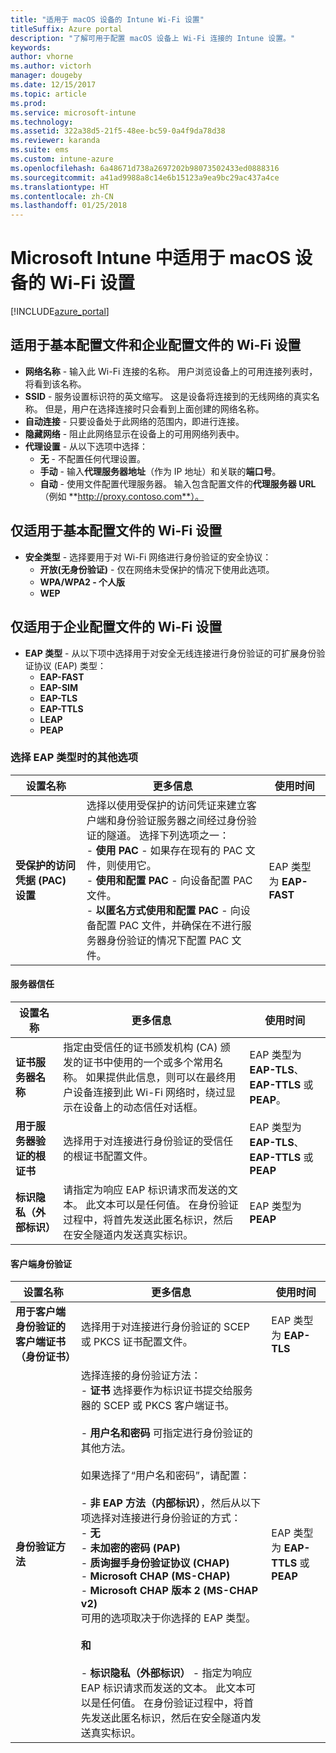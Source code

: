 ```yaml
---
title: "适用于 macOS 设备的 Intune Wi-Fi 设置"
titleSuffix: Azure portal
description: "了解可用于配置 macOS 设备上 Wi-Fi 连接的 Intune 设置。"
keywords: 
author: vhorne
ms.author: victorh
manager: dougeby
ms.date: 12/15/2017
ms.topic: article
ms.prod: 
ms.service: microsoft-intune
ms.technology: 
ms.assetid: 322a38d5-21f5-48ee-bc59-0a4f9da78d38
ms.reviewer: karanda
ms.suite: ems
ms.custom: intune-azure
ms.openlocfilehash: 6a48671d738a2697202b98073502433ed0888316
ms.sourcegitcommit: a41ad9988a8c14e6b15123a9ea9bc29ac437a4ce
ms.translationtype: HT
ms.contentlocale: zh-CN
ms.lasthandoff: 01/25/2018
---
```

# <a name="wi-fi-settings-for-macos-devices-in-microsoft-intune"></a>Microsoft Intune 中适用于 macOS 设备的 Wi-Fi 设置

[!INCLUDE[azure_portal](./includes/azure_portal.md)]

## <a name="wi-fi-settings-for-basic-and-enterprise-profiles"></a>适用于基本配置文件和企业配置文件的 Wi-Fi 设置

- **网络名称** - 输入此 Wi-Fi 连接的名称。 用户浏览设备上的可用连接列表时，将看到该名称。
- **SSID** - 服务设置标识符的英文缩写。 这是设备将连接到的无线网络的真实名称。 但是，用户在选择连接时只会看到上面创建的网络名称。
- **自动连接** - 只要设备处于此网络的范围内，即进行连接。
- **隐藏网络** - 阻止此网络显示在设备上的可用网络列表中。
- **代理设置** - 从以下选项中选择：
    - **无** - 不配置任何代理设置。
    - **手动** - 输入**代理服务器地址**（作为 IP 地址）和关联的**端口号**。
    - **自动** - 使用文件配置代理服务器。 输入包含配置文件的**代理服务器 URL**（例如 **http://proxy.contoso.com**）。

## <a name="wi-fi-settings-for-basic-profiles-only"></a>仅适用于基本配置文件的 Wi-Fi 设置

- **安全类型** - 选择要用于对 Wi-Fi 网络进行身份验证的安全协议：
    - **开放(无身份验证)** - 仅在网络未受保护的情况下使用此选项。
    - **WPA/WPA2 - 个人版**
    - **WEP**

## <a name="wi-fi-settings-for-enterprise-profiles-only"></a>仅适用于企业配置文件的 Wi-Fi 设置

- **EAP 类型** - 从以下项中选择用于对安全无线连接进行身份验证的可扩展身份验证协议 (EAP) 类型：
    - **EAP-FAST**
    - **EAP-SIM**
    - **EAP-TLS**
    - **EAP-TTLS**
    - **LEAP**
    - **PEAP**

### <a name="further-options-when-you-choose-an-eap-type"></a>选择 EAP 类型时的其他选项


|设置名称|更多信息|使用时间|
|--------------|-------------|----------|
|**受保护的访问凭据 (PAC) 设置**|选择以使用受保护的访问凭证来建立客户端和身份验证服务器之间经过身份验证的隧道。 选择下列选项之一：<br>- **使用 PAC** - 如果存在现有的 PAC 文件，则使用它。<br>- **使用和配置 PAC** - 向设备配置 PAC 文件。<br>- **以匿名方式使用和配置 PAC** - 向设备配置 PAC 文件，并确保在不进行服务器身份验证的情况下配置 PAC 文件。|EAP 类型为 **EAP-FAST**|

#### <a name="server-trust"></a>服务器信任


|设置名称|更多信息|使用时间|
|--------------|-------------|----------|
|**证书服务器名称**|指定由受信任的证书颁发机构 (CA) 颁发的证书中使用的一个或多个常用名称。 如果提供此信息，则可以在最终用户设备连接到此 Wi-Fi 网络时，绕过显示在设备上的动态信任对话框。|EAP 类型为 **EAP-TLS**、**EAP-TTLS** 或 **PEAP**。|
|**用于服务器验证的根证书**|选择用于对连接进行身份验证的受信任的根证书配置文件。 |EAP 类型为 **EAP-TLS**、**EAP-TTLS** 或 **PEAP**|
|**标识隐私（外部标识）**|请指定为响应 EAP 标识请求而发送的文本。 此文本可以是任何值。 在身份验证过程中，将首先发送此匿名标识，然后在安全隧道内发送真实标识。|EAP 类型为 **PEAP**|


#### <a name="client-authentication"></a>客户端身份验证


|设置名称|更多信息|使用时间|
|--------------|-------------|----------|
|**用于客户端身份验证的客户端证书（身份证书）**|选择用于对连接进行身份验证的 SCEP 或 PKCS 证书配置文件。|EAP 类型为 **EAP-TLS**|
|**身份验证方法**|选择连接的身份验证方法：<br>- **证书** 选择要作为标识证书提交给服务器的 SCEP 或 PKCS 客户端证书。<br><br>- **用户名和密码** 可指定进行身份验证的其他方法。 <br><br>如果选择了“用户名和密码”，请配置：<br><br>-  **非 EAP 方法（内部标识）**，然后从以下项选择对连接进行身份验证的方式：<br>- **无**<br>- **未加密的密码 (PAP)**<br>- **质询握手身份验证协议 (CHAP)**<br>- **Microsoft CHAP (MS-CHAP)**<br>- **Microsoft CHAP 版本 2 (MS-CHAP v2)**<br>可用的选项取决于你选择的 EAP 类型。<br><br>**和**<br><br>- **标识隐私（外部标识）** - 指定为响应 EAP 标识请求而发送的文本。 此文本可以是任何值。 在身份验证过程中，将首先发送此匿名标识，然后在安全隧道内发送真实标识。|EAP 类型为 **EAP-TTLS** 或 **PEAP**|
